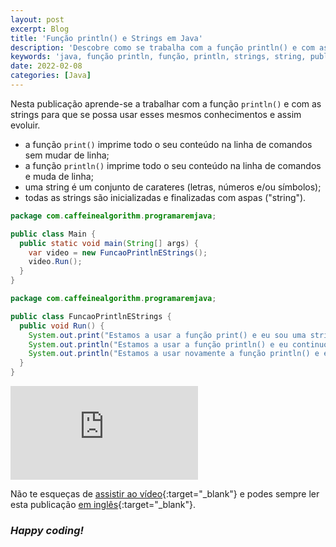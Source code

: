 ```yaml
---
layout: post
excerpt: Blog
title: 'Função println() e Strings em Java'
description: 'Descobre como se trabalha com a função println() e com as strings na linguagem de programação Java. Obtém respostas às tuas dúvidas com a teoria e os exemplos apresentados.'
keywords: 'java, função println, função, println, strings, string, publicação'
date: 2022-02-08
categories: [Java]
---
```


Nesta publicação aprende-se a trabalhar com a função `println()` e com as strings para que se possa usar esses mesmos conhecimentos e assim evoluir.

- a função `print()` imprime todo o seu conteúdo na linha de comandos sem mudar de linha;
- a função `println()` imprime todo o seu conteúdo na linha de comandos e muda de linha;
- uma string é um conjunto de carateres (letras, números e/ou símbolos);
- todas as strings são inicializadas e finalizadas com aspas ("string").

```java
package com.caffeinealgorithm.programaremjava;

public class Main {
  public static void main(String[] args) {
    var video = new FuncaoPrintlnEStrings();
    video.Run();
  }
}
```

```java
package com.caffeinealgorithm.programaremjava;

public class FuncaoPrintlnEStrings {
  public void Run() {
    System.out.print("Estamos a usar a função print() e eu sou uma string.");
    System.out.println("Estamos a usar a função println() e eu continuo a ser uma string.");
    System.out.println("Estamos a usar novamente a função println() e eu continuo a ser uma string.");
  }
}
```

<div class="video-container">
  <iframe src="https://www.youtube.com/embed/GZblJ-SqU_s" frameborder="0" allowfullscreen></iframe>
</div>

Não te esqueças de [assistir ao vídeo](https://youtu.be/GZblJ-SqU_s){:target="\_blank"} e podes sempre ler esta publicação [em inglês](https://nelsonsilvadev.com/blog/println-function-and-strings-in-java/){:target="\_blank"}.

### _Happy coding!_
